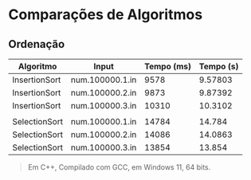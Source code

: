 # Comparações de Algoritmos

## Ordenação

| **Algoritmo** | **Input** | **Tempo (ms)** | **Tempo (s)** |
|---------------------|-----------------------|-----------------------|---------------------|
| InsertionSort | num.100000.1.in | 9578 | 9.57803 |
| InsertionSort | num.100000.2.in | 9873 | 9.87392 |
| InsertionSort | num.100000.3.in | 10310 | 10.3102 |
|||||
| SelectionSort | num.100000.1.in | 14784 | 14.784 |
| SelectionSort | num.100000.2.in | 14086 | 14.0863 |
| SelectionSort | num.100000.3.in | 13854 | 13.854 |
> Em C++, Compilado com GCC, em Windows 11, 64 bits.
